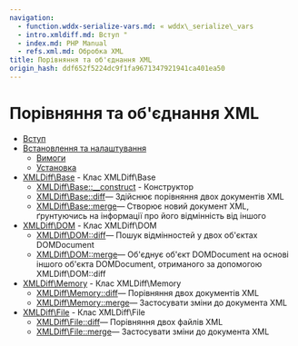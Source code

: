 ```yaml
---
navigation:
  - function.wddx-serialize-vars.md: « wddx\_serialize\_vars
  - intro.xmldiff.md: Вступ "
  - index.md: PHP Manual
  - refs.xml.md: Обробка XML
title: Порівняння та об'єднання XML
origin_hash: ddf652f5224dc9f1fa9671347921941ca401ea50
---
```

# Порівняння та об'єднання XML

-   [Вступ](intro.xmldiff.md)
-   [Встановлення та налаштування](xmldiff.setup.md)
    -   [Вимоги](xmldiff.requirements.md)
    -   [Установка](xmldiff.installation.md)
-   [XMLDiff\\Base](class.xmldiff-base.md) \- Клас XMLDiff\\Base
    -   [XMLDiff\\Base::\_\_construct](xmldiff-base.construct.md) \- Конструктор
    -   [XMLDiff\\Base::diff](xmldiff-base.diff.md)— Здійснює порівняння двох документів XML
    -   [XMLDiff\\Base::merge](xmldiff-base.merge.md)— Створює новий документ XML, ґрунтуючись на інформації про його відмінність від іншого
-   [XMLDiff\\DOM](class.xmldiff-dom.md) \- Клас XMLDiff\\DOM
    -   [XMLDiff\\DOM::diff](xmldiff-dom.diff.md)— Пошук відмінностей у двох об'єктах DOMDocument
    -   [XMLDiff\\DOM::merge](xmldiff-dom.merge.md)— Об'єднує об'єкт DOMDocument на основі іншого об'єкта DOMDocument, отриманого за допомогою XMLDiff\\DOM::diff
-   [XMLDiff\\Memory](class.xmldiff-memory.md) \- Клас XMLDiff\\Memory
    -   [XMLDiff\\Memory::diff](xmldiff-memory.diff.md)— Порівняння двох документів XML
    -   [XMLDiff\\Memory::merge](xmldiff-memory.merge.md)— Застосувати зміни до документа XML
-   [XMLDiff\\File](class.xmldiff-file.md) \- Клас XMLDiff\\File
    -   [XMLDiff\\File::diff](xmldiff-file.diff.md)— Порівняння двох файлів XML
    -   [XMLDiff\\File::merge](xmldiff-file.merge.md)— Застосувати зміни до документа XML
